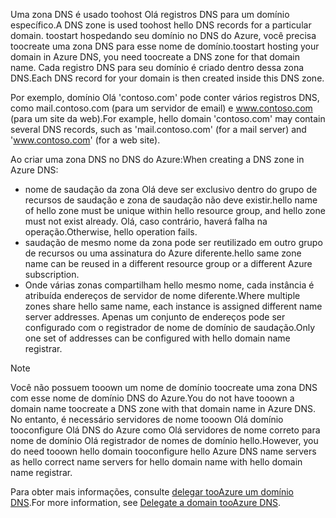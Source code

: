 <span data-ttu-id="a77ce-101">Uma zona DNS é usado toohost Olá registros DNS para um domínio específico.</span><span class="sxs-lookup"><span data-stu-id="a77ce-101">A DNS zone is used toohost hello DNS records for a particular domain.</span></span> <span data-ttu-id="a77ce-102">toostart hospedando seu domínio no DNS do Azure, você precisa toocreate uma zona DNS para esse nome de domínio.</span><span class="sxs-lookup"><span data-stu-id="a77ce-102">toostart hosting your domain in Azure DNS, you need toocreate a DNS zone for that domain name.</span></span> <span data-ttu-id="a77ce-103">Cada registro DNS para seu domínio é criado dentro dessa zona DNS.</span><span class="sxs-lookup"><span data-stu-id="a77ce-103">Each DNS record for your domain is then created inside this DNS zone.</span></span>

<span data-ttu-id="a77ce-104">Por exemplo, domínio Olá 'contoso.com' pode conter vários registros DNS, como mail.contoso.com (para um servidor de email) e www.contoso.com (para um site da web).</span><span class="sxs-lookup"><span data-stu-id="a77ce-104">For example, hello domain 'contoso.com' may contain several DNS records, such as 'mail.contoso.com' (for a mail server) and 'www.contoso.com' (for a web site).</span></span>

<span data-ttu-id="a77ce-105">Ao criar uma zona DNS no DNS do Azure:</span><span class="sxs-lookup"><span data-stu-id="a77ce-105">When creating a DNS zone in Azure DNS:</span></span>

* <span data-ttu-id="a77ce-106">nome de saudação da zona Olá deve ser exclusivo dentro do grupo de recursos de saudação e zona de saudação não deve existir.</span><span class="sxs-lookup"><span data-stu-id="a77ce-106">hello name of hello zone must be unique within hello resource group, and hello zone must not exist already.</span></span> <span data-ttu-id="a77ce-107">Olá, caso contrário, haverá falha na operação.</span><span class="sxs-lookup"><span data-stu-id="a77ce-107">Otherwise, hello operation fails.</span></span>
* <span data-ttu-id="a77ce-108">saudação de mesmo nome da zona pode ser reutilizado em outro grupo de recursos ou uma assinatura do Azure diferente.</span><span class="sxs-lookup"><span data-stu-id="a77ce-108">hello same zone name can be reused in a different resource group or a different Azure subscription.</span></span>
* <span data-ttu-id="a77ce-109">Onde várias zonas compartilham hello mesmo nome, cada instância é atribuída endereços de servidor de nome diferente.</span><span class="sxs-lookup"><span data-stu-id="a77ce-109">Where multiple zones share hello same name, each instance is assigned different name server addresses.</span></span> <span data-ttu-id="a77ce-110">Apenas um conjunto de endereços pode ser configurado com o registrador de nome de domínio de saudação.</span><span class="sxs-lookup"><span data-stu-id="a77ce-110">Only one set of addresses can be configured with hello domain name registrar.</span></span>

> [!NOTE]
> <span data-ttu-id="a77ce-111">Você não possuem tooown um nome de domínio toocreate uma zona DNS com esse nome de domínio DNS do Azure.</span><span class="sxs-lookup"><span data-stu-id="a77ce-111">You do not have tooown a domain name toocreate a DNS zone with that domain name in Azure DNS.</span></span> <span data-ttu-id="a77ce-112">No entanto, é necessário servidores de nome tooown Olá domínio tooconfigure Olá DNS do Azure como Olá servidores de nome correto para nome de domínio Olá registrador de nomes de domínio hello.</span><span class="sxs-lookup"><span data-stu-id="a77ce-112">However, you do need tooown hello domain tooconfigure hello Azure DNS name servers as hello correct name servers for hello domain name with hello domain name registrar.</span></span>
> 
> <span data-ttu-id="a77ce-113">Para obter mais informações, consulte [delegar tooAzure um domínio DNS](../articles/dns/dns-domain-delegation.md).</span><span class="sxs-lookup"><span data-stu-id="a77ce-113">For more information, see [Delegate a domain tooAzure DNS](../articles/dns/dns-domain-delegation.md).</span></span>
